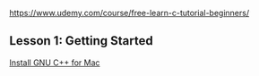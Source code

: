 https://www.udemy.com/course/free-learn-c-tutorial-beginners/


## Lesson 1: Getting Started

[Install GNU C++ for Mac](https://gcc.gnu.org/)
